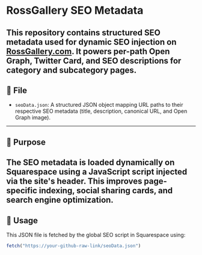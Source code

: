 # RossGallery SEO Metadata
This repository contains structured SEO metadata used for dynamic SEO injection on [RossGallery.com](https://www.rossgallery.com). It powers per-path Open Graph, Twitter Card, and SEO descriptions for category and subcategory pages.
---
## 📄 File
- `seoData.json`: A structured JSON object mapping URL paths to their respective SEO metadata (title, description, canonical URL, and Open Graph image).
---
## 🧠 Purpose
The SEO metadata is loaded dynamically on Squarespace using a JavaScript script injected via the site's header. This improves page-specific indexing, social sharing cards, and search engine optimization.
---
## 🔧 Usage
This JSON file is fetched by the global SEO script in Squarespace using:
```javascript
fetch("https://your-github-raw-link/seoData.json")
